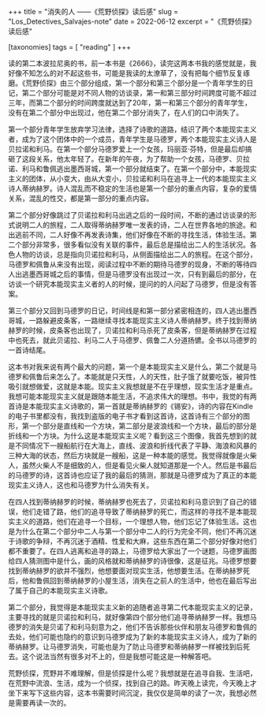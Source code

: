 +++
title = "消失的人 ——《荒野侦探》读后感"
slug = "Los_Detectives_Salvajes-note"
date = 2022-06-12
excerpt = "《荒野侦探》读后感"

[taxonomies]
tags = [ "reading" ]
+++

读的第二本波拉尼奥的书，前一本书是《2666》，读完这两本书我的感觉就是，我好像不知怎么的对不起这些书，可能是我读的太潦草了，没有把每个细节反复琢磨。《荒野侦探》由三个部分组成，第一个部分和第三个部分是一个青年学生的日记，第二个部分可能是对不同人物的访谈录，第一和第三部分时间跨度可能不超过三年，而第二个部分的时间跨度就达到了20年，第一和第三个部分的青年学生，没有在第二个部分中出现过，他在第二个部分消失了，在人们的口中消失了。

第一个部分青年学生放弃学习法律，选择了诗歌的道路，结识了两个本能现实主义者，成为了这个团体中的一个成员，青年学生是马德罗，两个本能现实主义诗人是贝拉诺和利马。在第一个部分马德罗爱上一个女孩，玛丽亚·芬特，但是最后却搞砸了这段关系，他太年轻了。在新年的午夜，为了帮助一个女孩，马德罗、贝拉诺、利马和鲁佩逃出墨西哥城，第一个部分就结束了。在第一个部分中，本能现实主义的团体，从小变大，由从大变小，贝拉诺和利马在追寻上一代的本能现实主义诗人蒂纳赫罗。诗人混乱而不稳定的生活也是第一个部分的重点内容，复杂的爱情关系，混乱的性交，都是第一部分的重点内容。

第二个部分好像跳过了贝诺拉和利马出逃之后的一段时间，不断的通过访谈录的形式说明二人的旅程，二人取得蒂纳赫罗唯一发表的诗，二人在世界各地的旅途。和出逃前不同，二人好像不再发表诗集，他们好像在不断的寻找生活，体验生活。第二个部分非常多，很多看似没有关联的事件，最后总是描绘出二人的生活状况。各色人物的访谈，总是指向贝诺拉和利马，从侧面描绘出二人的旅程。在这个部分，马德罗和佩鲁从来没有出现，阅读过程中不断的期待马德罗的现身，不断的等待四人出逃墨西哥城之后的事情，但是马德罗没有出现过一次，只有到最后的部分，在访谈一个研究本能现实主义者的人的时候，提问的的人问起了马德罗，但是没有答案。

第三个部分又回到马德罗的日记，时间线是和第一部分紧密相连的，四人逃出墨西哥城，一路躲避皮条客，一路继续寻找本能现实主义诗人蒂纳赫罗。终于找到蒂纳赫罗的时候，皮条客也出现了，贝诺拉和利马杀死了皮条客，但是蒂纳赫罗在过程中也死去，就此贝诺拉、利马二人于马德罗、佩鲁二人分道扬镳。全书以马德罗的一首诗结尾。

这本书对我来说有两个最大的问题，第一个是本能现实主义是什么，第二个就是马德罗和佩鲁后来怎么了。本能就是只天性，人的天性，肚子饿了就要吃饭，被异性吸引就想做爱，这就是本能。现实主义我想就是不在乎理想，现实生活才是重点。我想可能本能现实主义就是跟随本能生活，不追求伟大的理想。书中，我觉的有两首诗是本能现实主义诗歌的，第一首就是蒂纳赫罗的《锡安》，诗的内容在Kindle的电子书里都没有，我找到盗版的电子书才看到这首诗，这首诗有三个部分的图形，第一个部分是直线和一个方块，第二部分是波浪线和一个方块，最后的部分是折线和一个方块。为什么这是本能现实主义呢？看到这三个图像，我首先想到的就是不同情况下一艘船航行在大海上，直线、波浪和折线代表了平静、海浪和风暴的三种大海的状态，然后方块就是一艘船，这是一种本能的感觉。我觉得就像是火柴人，虽然火柴人不是细致的人，但是看见火柴人就知道那是一个人。然后是书最后的马德罗的诗，这首诗也应证了我的最后的猜测，那就是马德罗成为了真正的本能现实主义诗人，这也和马德罗为什么消失有关。

在四人找到蒂纳赫罗的时候，蒂纳赫罗也死去了，贝诺拉和利马意识到了自己的错误，他们走错了路，他们的追寻导致了蒂纳赫罗的死亡，而这样的寻找不是本能现实主义的道路，他们在追寻一个目标，一个理想人物，他们忘记了体验生活。这也是为什么在第二个部分中二人与第一个部分中二人的行为完全不同，他们不再沉迷于诗歌的争辩，不再沉迷于酒精、性爱和大麻，这些东西在第二个部分好像对他们都不重要了。在四人逃离和追寻的路上，马德罗给大家出了一个谜题，马德罗画图给四人猜测图中是什么，画的风格就和蒂纳赫罗的诗很像，这是征兆。马德罗想要找到蒂纳赫罗的欲并不强烈，他想要面对现实生活，他想要生活。在蒂纳赫罗死后，他和鲁佩回到蒂纳赫罗的小屋生活，消失在之前人的生活中，他也在最后写出了属于自己的本能现实主义诗歌。

第二个部分，我觉得是本能现实主义新的追随者追寻第二代本能现实主义的记录，主要寻找的就是贝诺拉和利马，就好像第四个部分他们追寻蒂纳赫罗一样。我想马德罗的消失是贝诺了和利马刻意为之，他们不告诉那些伙伴和朋友马德罗和鲁佩的去处，他们可能也隐约的意识到马德罗成为了新的本能现实主义诗人，成为了新的蒂纳赫罗。让马德罗消失，可能也是为了防止马德罗和蒂纳赫罗一样被找到后死去。这个说法当然有很多对不上的，但是我想可能这是一种解答吧。

荒野侦探，荒野并不难理解，但是侦探是什么呢？我想就是在追寻自我、生活吧，在荒野中流浪、生活，成为一个侦探，找到自己的路。昨天晚上读完，今天晚上才坐下来写下这些内容，这本书需要时间沉淀，我仅仅是简单的读了一次，我想必然是需要再读一次的。
